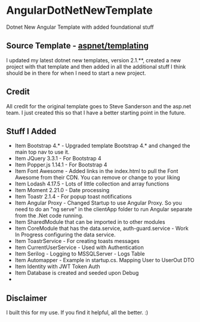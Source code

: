 # AngularDotNetNewTemplate
Dotnet New Angular Template with added foundational stuff

## Source Template - [aspnet/templating](https://github.com/aspnet/templating)
I updated my latest dotnet new templates, version 2.1.**, created a new project with that template and then added
in all the additional stuff I think should be in there for when I need to start a new project.

## Credit
All credit for the original template goes to Steve Sanderson and the asp.net team. I just created
this so that I have a better starting point in the future.

## Stuff I Added
* Item Bootstrap 4.* - Upgraded template Bootstrap 4.* and changed the main top nav to use it.
* Item JQuery 3.3.1 - For Bootstrap 4
* Item Popper.js 1.14.1 - For Bootstrap 4
* Item Font Awesome - Added links in the index.html to pull the Font Awesome from their CDN. You can remove or change to your liking
* Item  Lodash 4.17.5 - Lots of little collection and array functions
* Item Moment 2.21.0 - Date processing
* Item Toastr 2.1.4 - For popup toast notifications
* Item Angular Proxy - Changed Startup to use Angular Proxy. So you need to do an "ng serve" in the clientApp folder to run Angular separate from the .Net code running.
* Item SharedModule that can be imported in to other modules
* Item CoreModule that has the data.service, auth-guard.service - Work In Progress  configuring the data service.
* Item ToastrService - For creating toasts messages
* Item CurrentUserService - Used with Authentication 
* Item Serilog - Logging to MSSQLServer - Logs Table
* Item Automapper - Example in startup.cs. Mapping User to UserOut DTO
* Item Identity with JWT Token Auth
* Item Database is created and seeded upon Debug
* 
## Disclaimer
I built this for my use. If you find it helpful, all the better. :)
